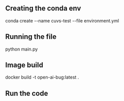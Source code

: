 ## Creating the conda env
conda create --name cuvs-test --file environment.yml

## Running the file

python main.py


## Image build
docker build -t open-ai-bug:latest .

## Run the code
